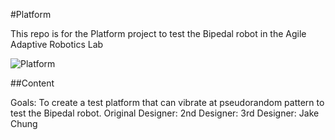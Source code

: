 #Platform

This repo is for the Platform project to test the Bipedal robot in the Agile Adaptive Robotics Lab

![Platform](/pics/platform_original.jpg)

##Content

Goals: To create a test platform that can vibrate at pseudorandom pattern to test the Bipedal robot. 
Original Designer:
2nd Designer:
3rd Designer: Jake Chung